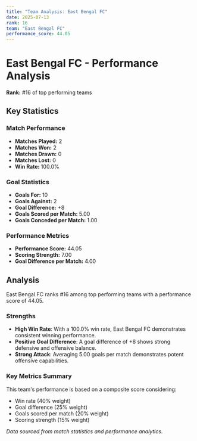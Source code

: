 ```yaml
---
title: "Team Analysis: East Bengal FC"
date: 2025-07-13
rank: 16
team: "East Bengal FC"
performance_score: 44.05
---
```


# East Bengal FC - Performance Analysis

**Rank:** #16 of top performing teams

## Key Statistics

### Match Performance
- **Matches Played:** 2
- **Matches Won:** 2
- **Matches Drawn:** 0
- **Matches Lost:** 0
- **Win Rate:** 100.0%

### Goal Statistics
- **Goals For:** 10
- **Goals Against:** 2
- **Goal Difference:** +8
- **Goals Scored per Match:** 5.00
- **Goals Conceded per Match:** 1.00

### Performance Metrics
- **Performance Score:** 44.05
- **Scoring Strength:** 7.00
- **Goal Difference per Match:** 4.00

## Analysis

East Bengal FC ranks #16 among top performing teams with a performance score of 44.05.

### Strengths
- **High Win Rate**: With a 100.0% win rate, East Bengal FC demonstrates consistent winning performance.
- **Positive Goal Difference**: A goal difference of +8 shows strong defensive and offensive balance.
- **Strong Attack**: Averaging 5.00 goals per match demonstrates potent offensive capabilities.

### Key Metrics Summary

This team's performance is based on a composite score considering:
- Win rate (40% weight)
- Goal difference (25% weight) 
- Goals scored per match (20% weight)
- Scoring strength (15% weight)

*Data sourced from match statistics and performance analytics.*
